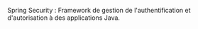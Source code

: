 Spring Security : Framework de gestion de l'authentification et d'autorisation à des applications Java.